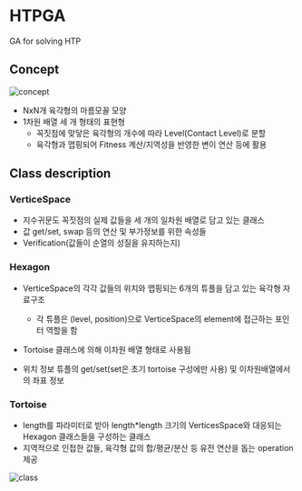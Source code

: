 # HTPGA
GA for solving HTP

## Concept

![concept](img/concept.png)

- NxN개 육각형의 마름모꼴 모양
- 1차원 배열 세 개 형태의 표현형
  - 꼭짓점에 맞닿은 육각형의 개수에 따라 Level(Contact Level)로 분할
  - 육각형과 맵핑되어 Fitness 계산/지역성을 반영한 변이 연산 등에 활용



## Class description

### VerticeSpace

- 지수귀문도 꼭짓점의 실제 값들을 세 개의 일차원 배열로 담고 있는 클래스
- 값 get/set, swap 등의 연산 및 부가정보를 위한 속성들
- Verification(값들이 순열의 성질을 유지하는지)

### Hexagon

- VerticeSpace의 각각 값들의 위치와 맵핑되는 6개의 튜플을 담고 있는 육각형 자료구조
  - 각 튜플은 (level, position)으로 VerticeSpace의 element에 접근하는 포인터 역할을 함

- Tortoise 클래스에 의해 이차원 배열 형태로 사용됨
- 위치 정보 튜플의 get/set(set은 초기 tortoise 구성에만 사용) 및 이차원배열에서의 좌표 정보

### Tortoise

- length를 파라미터로 받아 length*length 크기의 VerticesSpace와 대응되는 Hexagon 클래스들을 구성하는 클래스
- 지역적으로 인접한 값들, 육각형 값의 합/평균/분산 등 유전 연산을 돕는 operation 제공

![class](img/class.png)



